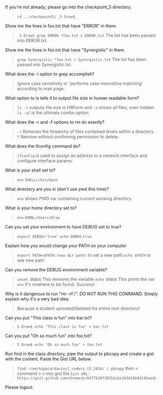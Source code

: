 
If you're not already, please go into the checkpoint_5 directory.

> `cd ../checkpoint5/`
> `_5 Drew$`

Show me the lines in foo.txt that have "ERROR" in them.

> `_5 Drew$ grep ERROR *foo.txt > ERROR.txt`
> The list has been passed into ERROR.txt.
    
Show me the lines in foo.txt that have "Synergistic" in them.

> `grep Synergistic *foo.txt > Synergistic.txt`
> The list has been passed into Synergistic.txt.

What does the -i option to grep accomplish?

> Ignore case sensitivity or 'performs case insensitive matching' according to man page.

What option to ls tells it to output file size in human readable form?

> `ls -l` outputs file size in HRForm and `-a` shows all files, even hidden. 
> `ls -al` is the ultimate combo option.

What does the -r and -f options to rm do exactly?

> `-r` Removes the hirearchy of files contained levels within a directory.
> `-f` Remove without confirming permission to delete.

What does the ifconfig command do?

> `ifconfig` is used to assign an address to a network interface and configure interface params.

What is your shell set to?

> `env`
> `SHELL=/bin/bash`

What directory are you in (don't use pwd this time)?

> `env` shows PWD var containing current working directory.

What is your home directory set to?

> `env`
> `HOME=/Users/Drew`

Can you set your environment to have DEBUG set to true?

> `export DEBUG="true"`
> `echo DEBUG`
> `true`

Explain how you would change your PATH on your computer

> `export PATH=$PATH:(new dir path)` to set a new path
> `echo $PATH` to see new path

Can you remove the DEBUG environment variable?

> `unset DEBUG` This removes the variable
> `echo DEBUG` This prints the var
> ` `
> `env` It's nowhere to be found. Success!

Why is it dangerous to run "rm -rf /". DO NOT RUN THIS COMMAND. Simply explain why it's a very bad idea.

> Because a student uprooted/deleted his entire root directory!

Can you put "This class is fun" into bar.txt?

> `5 Drew$ echo "This class is fun" > bar.txt`

Can you put "Oh so much fun" into foo.txt?

> `5 Drew$ echo "Oh so much fun" > foo.txt`

Run find in the class directory, pipe the output to pbcopy and create a gist with the content.  Paste the Gist URL below.

> `find ~/workspace/davinci_coders_t3_2016/ | pbcopy` then < command > v into gist file
` Gist URL:  https://gist.github.com/drewesk/6677620f39352a5e343d16b9d145aedc `

Please logout.



